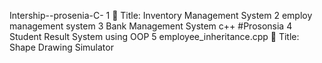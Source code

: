 Intership--prosenia-C-
1 🎯 Title: Inventory Management System 
 2 employ management system
 3 ‎Bank Management System c++ #Prosonsia
4 Student Result System using OOP
5 employee_inheritance.cpp
🎯 Title: Shape Drawing Simulator
